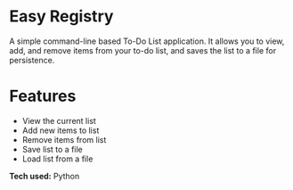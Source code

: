 # Easy Registry
A simple command-line based To-Do List application. It allows you to view, add, and remove items from your to-do list, and saves the list to a file for persistence.

# Features
- View the current list
- Add new items to list
- Remove items from list
- Save list to a file
- Load list from a file

**Tech used:** Python
